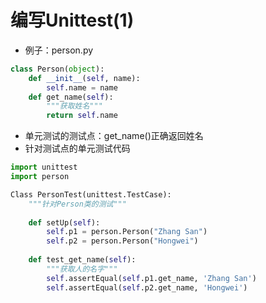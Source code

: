 # 编写Unittest(1)

+ 例子：person.py
```python
class Person(object):
	def __init__(self, name):
		self.name = name
	def get_name(self):
		"""获取姓名"""
		return self.name
```

+ 单元测试的测试点：get_name()正确返回姓名
+ 针对测试点的单元测试代码
```python 
import unittest
import person

Class PersonTest(unittest.TestCase):
	"""针对Person类的测试"""
	
	def setUp(self):
		self.p1 = person.Person("Zhang San")
		self.p2 = person.Person("Hongwei")
	
	def test_get_name(self):
		"""获取人的名字"""
		self.assertEqual(self.p1.get_name, 'Zhang San')
		self.assertEqual(self.p2.get_name, 'Hongwei')

```
